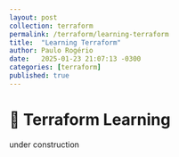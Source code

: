 ```yaml
---
layout: post
collection: terraform
permalink: /terraform/learning-terraform
title:  "Learning Terraform"
author: Paulo Rogério
date:   2025-01-23 21:07:13 -0300
categories: [terraform]
published: true
---
```


# 🚀 Terraform Learning

under construction